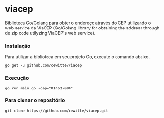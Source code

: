 # viacep
Biblioteca Go/Golang para obter o endereço através do CEP utilizando o web service da ViaCEP (Go/Golang library for obtaining the address through de zip code utilyzing ViaCEP's web service).

### Instalação

Para utilizar a biblioteca em seu projeto Go, execute o comando abaixo.
```
go get -u github.com/cewitte/viacep
```

### Execução

```
go run main.go -cep="01452-000"
```

### Para clonar o repositório

```
git clone https://github.com/cewitte/viacep.git
```


